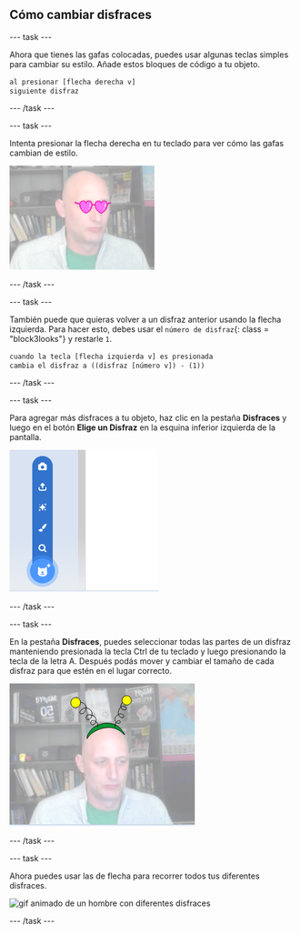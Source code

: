 ## Cómo cambiar disfraces

--- task ---

Ahora que tienes las gafas colocadas, puedes usar algunas teclas simples para cambiar su estilo. Añade estos bloques de código a tu objeto.

```blocks3
al presionar [flecha derecha v] 
siguiente disfraz
```

--- /task ---

--- task ---

Intenta presionar la flecha derecha en tu teclado para ver cómo las gafas cambian de estilo.

![imagen de un hombre que lleva las gafas en forma de corazón](images/heart-glasses.png)

--- /task ---

--- task ---

También puede que quieras volver a un disfraz anterior usando la flecha izquierda. Para hacer esto, debes usar el `número de disfraz`{: class = "block3looks"} y restarle `1`.

```blocks3
cuando la tecla [flecha izquierda v] es presionada
cambia el disfraz a ((disfraz [número v]) - (1))
```

--- /task ---

--- task ---

Para agregar más disfraces a tu objeto, haz clic en la pestaña **Disfraces** y luego en el botón **Elige un Disfraz** en la esquina inferior izquierda de la pantalla.

![imagen mostrando el botón Elegir un disfraz con el menú abierto](images/choose-costume.png)

--- /task ---

--- task ---

En la pestaña **Disfraces**, puedes seleccionar todas las partes de un disfraz manteniendo presionada la tecla Ctrl de tu teclado y luego presionando la tecla de la letra A. Después podás mover y cambiar el tamaño de cada disfraz para que estén en el lugar correcto.

![imagen de un hombre con antena alienígena en la cabeza](images/alien-antenna.png)

--- /task ---

--- task ---

Ahora puedes usar las de flecha para recorrer todos tus diferentes disfraces.

![gif animado de un hombre con diferentes disfraces](images/costumes.gif)

--- /task ---

